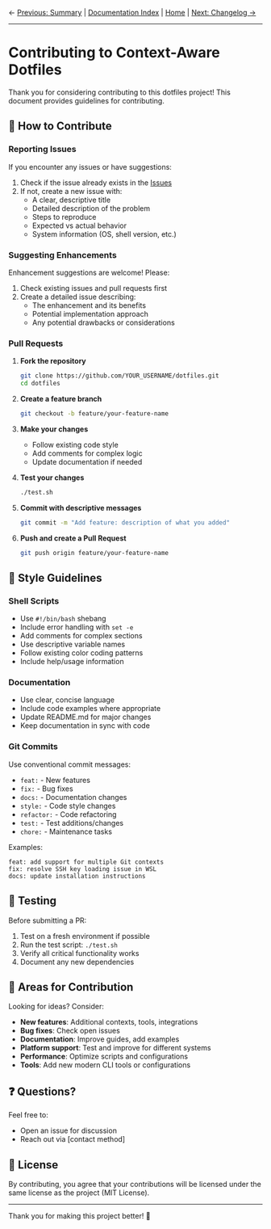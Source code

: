 ← [Previous: Summary](07-SUMMARY.md) | [Documentation Index](00-INDEX.md) | [Home](../README.md) | [Next: Changelog →](09-CHANGELOG.md)

---

# Contributing to Context-Aware Dotfiles

Thank you for considering contributing to this dotfiles project! This document provides guidelines for contributing.

## 🤝 How to Contribute

### Reporting Issues

If you encounter any issues or have suggestions:

1. Check if the issue already exists in the [Issues](https://github.com/YOUR_USERNAME/dotfiles/issues)
2. If not, create a new issue with:
   - A clear, descriptive title
   - Detailed description of the problem
   - Steps to reproduce
   - Expected vs actual behavior
   - System information (OS, shell version, etc.)

### Suggesting Enhancements

Enhancement suggestions are welcome! Please:

1. Check existing issues and pull requests first
2. Create a detailed issue describing:
   - The enhancement and its benefits
   - Potential implementation approach
   - Any potential drawbacks or considerations

### Pull Requests

1. **Fork the repository**
   ```bash
   git clone https://github.com/YOUR_USERNAME/dotfiles.git
   cd dotfiles
   ```

2. **Create a feature branch**
   ```bash
   git checkout -b feature/your-feature-name
   ```

3. **Make your changes**
   - Follow existing code style
   - Add comments for complex logic
   - Update documentation if needed

4. **Test your changes**
   ```bash
   ./test.sh
   ```

5. **Commit with descriptive messages**
   ```bash
   git commit -m "Add feature: description of what you added"
   ```

6. **Push and create a Pull Request**
   ```bash
   git push origin feature/your-feature-name
   ```

## 📝 Style Guidelines

### Shell Scripts

- Use `#!/bin/bash` shebang
- Include error handling with `set -e`
- Add comments for complex sections
- Use descriptive variable names
- Follow existing color coding patterns
- Include help/usage information

### Documentation

- Use clear, concise language
- Include code examples where appropriate
- Update README.md for major changes
- Keep documentation in sync with code

### Git Commits

Use conventional commit messages:

- `feat:` - New features
- `fix:` - Bug fixes
- `docs:` - Documentation changes
- `style:` - Code style changes
- `refactor:` - Code refactoring
- `test:` - Test additions/changes
- `chore:` - Maintenance tasks

Examples:
```
feat: add support for multiple Git contexts
fix: resolve SSH key loading issue in WSL
docs: update installation instructions
```

## 🧪 Testing

Before submitting a PR:

1. Test on a fresh environment if possible
2. Run the test script: `./test.sh`
3. Verify all critical functionality works
4. Document any new dependencies

## 🎯 Areas for Contribution

Looking for ideas? Consider:

- **New features**: Additional contexts, tools, integrations
- **Bug fixes**: Check open issues
- **Documentation**: Improve guides, add examples
- **Platform support**: Test and improve for different systems
- **Performance**: Optimize scripts and configurations
- **Tools**: Add new modern CLI tools or configurations

## ❓ Questions?

Feel free to:
- Open an issue for discussion
- Reach out via [contact method]

## 📜 License

By contributing, you agree that your contributions will be licensed under the same license as the project (MIT License).

---

Thank you for making this project better! 🎉
